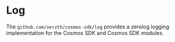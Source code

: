# Log

The `github.com/verzth/cosmos-sdk/log` provides a zerolog logging implementation for the Cosmos SDK and Cosmos SDK modules.
